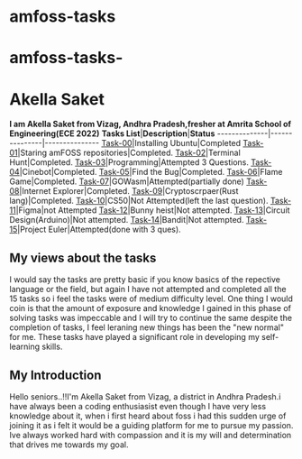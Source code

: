 # amfoss-tasks

# amfoss-tasks-
# Akella Saket
**I am Akella Saket from Vizag, Andhra Pradesh,fresher at Amrita School of Engineering(ECE 2022)**
**Tasks List**|**Description**|**Status**
--------------|---------------|---------------
[Task-00](https://github.com/SaketAkella/amFOSS-tasks/tree/main/task-00)|Installing Ubuntu|Completed
[Task-01](https://github.com/SaketAkella/amFOSS-tasks/tree/main/task-01)|Staring amFOSS repositories|Completed.
[Task-02](https://github.com/SaketAkella/amFOSS-tasks/tree/main/task-02)|Terminal Hunt|Completed.
[Task-03](https://github.com/SaketAkella/amFOSS-tasks/tree/main/task-03)|Programming|Attempted 3 Questions.
[Task-04](https://github.com/SaketAkella/amFOSS-tasks/tree/main/task-04)|Cinebot|Completed.
[Task-05](https://github.com/SaketAkella/amFOSS-tasks/tree/main/task-05)|Find the Bug|Completed.
[Task-06](https://github.com/SaketAkella/amFOSS-tasks/tree/main/task-06)|Flame Game|Completed.
[Task-07](https://github.com/SaketAkella/amFOSS-tasks/tree/main/task-07)|GOWasm|Attempted(partially done)
[Task-08](https://github.com/SaketAkella/amFOSS-tasks/tree/main/task-08)|Internet Explorer|Completed.
[Task-09](https://github.com/SaketAkella/amFOSS-tasks/tree/main/task-09)|Cryptoscrpaer(Rust lang)|Completed.
[Task-10](https://github.com/SaketAkella/amFOSS-tasks/tree/main/task-10)|CS50|Not Attempted(left the last question).
[Task-11](https://github.com/Akshatji800/amfoss-tasks-demo/tree/master/task-11)|Figma|not Attempted
[Task-12](https://github.com/Akshatji800/amfoss-tasks-demo/tree/master/task-12)|Bunny heist|Not attempted.
[Task-13](https://github.com/Akshatji800/amfoss-tasks-demo/tree/master/task-13)|Circuit Design(Arduino)|Not attempted.
[Task-14](https://github.com/Akshatji800/amfoss-tasks-demo/tree/master/task-14)|Bandit|Not attempted.
[Task-15](https://github.com/SaketAkella/amFOSS-tasks/tree/main/task-15)|Project Euler|Attempted(done with 3 ques).
## My views about the tasks
I would say the tasks are pretty basic if you know basics of the repective language or the field, but again I have not attempted and completed all the 15 tasks so i feel the tasks were of medium difficulty level. One thing I would coin is that the amount of exposure and knowledge I gained in this phase of solving tasks was impeccable and I will try to continue the same despite the completion of tasks, I feel leraning new things has been the "new normal" for me. These tasks have played a significant role in developing my self-learning skills.
## My Introduction
Hello seniors..!!I'm Akella Saket from Vizag, a district in Andhra Pradesh.i have always been a coding enthusiasist even though I have very less knowledge about it, when i first heard about foss i had this sudden urge of joining it as i felt it would be a guiding platform for me to pursue my passion. Ive always worked hard with compassion and it is my will and determination that drives me towards my goal.
